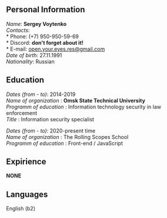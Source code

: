 
## Personal Information   

 *Name*: **Sergey Voytenko**   
 *Contacts*:  
    * Phone: (+7) 950-950-59-69  
    * Discord: **don't forget about it!**  
    * E-mail: open.your.eyes.res@gmail.com    
 *Date of birth*: 27.11.1991  
 *Nationality*: Russian  

## Education
*Dates (from - to)*: 2014-2019  
*Name of organization* : __Omsk State Technical University__  
*Programm of education* : Information technology security in law enforcement   
*Title* : Information security specialist  
  
*Dates (from - to)*: 2020-present time  
*Name of organization* : The Rolling Scopes School  
*Programm of education* : Front-end / JavaScript   
  
## Expirience
**NONE**

## Languages
English (b2)

